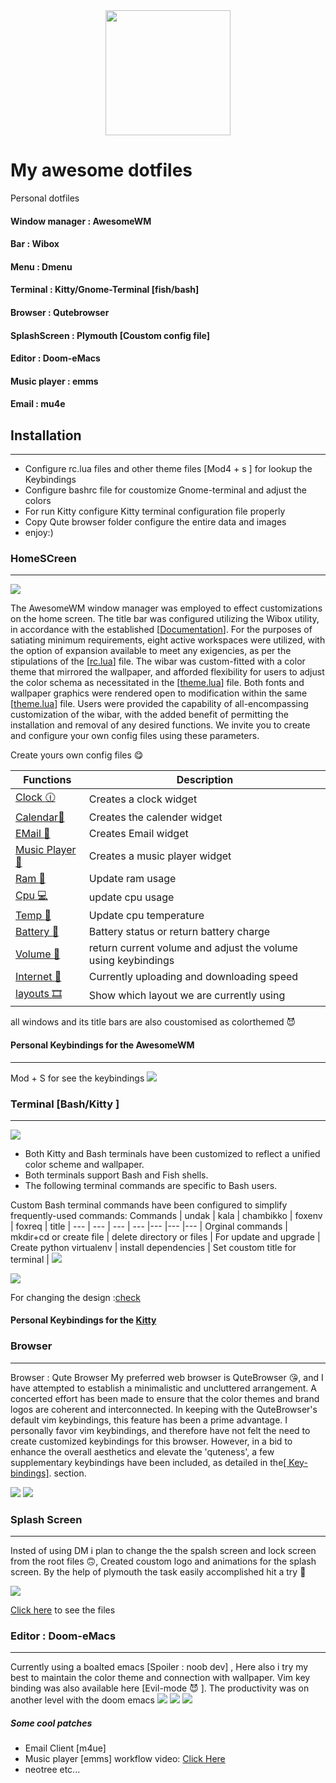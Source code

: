 <div id="header" align="center">
  <img src="https://github.com/vishnudas-bluefox/dotfiles/blob/master/qutebrowser/startpage/bluefox.png" width="200"/>
</div>

# My awesome dotfiles
Personal dotfiles

#### Window manager : AwesomeWM
#### Bar : Wibox
#### Menu : Dmenu
#### Terminal : Kitty/Gnome-Terminal [fish/bash]  
#### Browser : Qutebrowser
#### SplashScreen : Plymouth [Coustom config file]
#### Editor : Doom-eMacs
#### Music player : emms
#### Email : mu4e

## Installation 
_____________________

* Configure rc.lua files and other theme files [Mod4 + s ] for lookup the Keybindings
* Configure bashrc file for coustomize Gnome-terminal and adjust the colors
* For run Kitty configure Kitty terminal configuration file properly
* Copy Qute browser folder configure the entire data and images 
* enjoy:)

### HomeSCreen 
_______________
 <img src="https://github.com/vishnudas-bluefox/dotfiles/blob/master/screenshots/Homescreen.png" >
 
 The AwesomeWM window manager was employed to effect customizations on the home screen. The title bar was configured utilizing the Wibox utility, in accordance with the established [<a href="https://awesomewm.org/doc/api/index.html">Documentation</a>]. For the purposes of satiating minimum requirements, eight active workspaces were utilized, with the option of expansion available to meet any exigencies, as per the stipulations of the [<a href="https://github.com/vishnudas-bluefox/dotfiles/blob/master/awesome/rc.lua#:~:text=awful.util.tagnames%20%3D%20%7B%20%22main%22%2C%20%22http%22%2C%20%22dev%22%2C%20%22dev2%22%2C%20%22misc%22%2C%22garbage%22%2C%20%227%22%2C%228%22%20%7D">rc.lua</a>] file. The wibar was custom-fitted with a color theme that mirrored the wallpaper, and afforded flexibility for users to adjust the color schema as necessitated in the  [<a href="https://github.com/vishnudas-bluefox/dotfiles/blob/master/awesome/themes/powerarrow-dark/theme.lua#:~:text=theme.fg_normal%20%20%20%20%20%20%20%20%20%20%20%20%20%20%20%20%20%20%20%20%20%20%20%20%20%20%20%20%20%20%20%20%20%3D,titlebar_fg_focus%20%20%20%20%20%20%20%20%20%20%20%20%20%20%20%20%20%20%20%20%20%20%20%20%20%3D%20theme.fg_focus">theme.lua</a>] file. Both fonts and wallpaper graphics were rendered open to modification within the same [<a href="https://github.com/vishnudas-bluefox/dotfiles/blob/master/awesome/themes/powerarrow-dark/theme.lua#:~:text=theme.wallpaper,Terminus%209%22s">theme.lua</a>] file. Users were provided the capability of all-encompassing customization of the wibar, with the added benefit of permitting the installation and removal of any desired functions. We invite you to create and configure your own config files using these parameters.




Create yours own config files :yum:
<div>

Functions | Description|
---|---|
<a href="https://github.com/vishnudas-bluefox/dotfiles/blob/master/awesome/themes/powerarrow-dark/theme.lua#:~:text=%3Anew()-,%2D%2D%20Textclock,),-%2D%2D%20Calendar">Clock :clock1230:</a> | Creates a clock widget |
<a href="https://github.com/vishnudas-bluefox/dotfiles/blob/master/awesome/themes/powerarrow-dark/theme.lua#:~:text=%2D%2D%20Calendar,%7D)">Calendar:date:</a> | Creates the calender widget |
<a href="https://github.com/vishnudas-bluefox/dotfiles/blob/master/awesome/themes/powerarrow-dark/theme.lua#:~:text=%2D%2D%20Mail%20IMAP,%2D%2D%5D%5D">EMail :email:</a> | Creates Email widget |
<a href="https://github.com/vishnudas-bluefox/dotfiles/blob/master/awesome/themes/powerarrow-dark/theme.lua#:~:text=%2D%2D%20MPD,%7D)">Music Player :musical_note:</a> | Creates a music player widget |
<a href="https://github.com/vishnudas-bluefox/dotfiles/blob/master/awesome/themes/powerarrow-dark/theme.lua#:~:text=%2D%2D%20MEM,%7D)">Ram :floppy_disk:</a> | Update ram usage|
<a href="https://github.com/vishnudas-bluefox/dotfiles/blob/master/awesome/themes/powerarrow-dark/theme.lua#:~:text=%2D%2D%20CPU,%7D)">Cpu :computer:</a> |update cpu usage |
<a href="https://github.com/vishnudas-bluefox/dotfiles/blob/master/awesome/themes/powerarrow-dark/theme.lua#:~:text=local%20tempicon%20%3D,%7D)">Temp :face_with_thermometer:</a> | Update cpu temperature |
<a href="https://github.com/vishnudas-bluefox/dotfiles/blob/master/awesome/themes/powerarrow-dark/theme.lua#:~:text=%2D%2D%20Battery,%7D)">Battery :hot_face:</a> | Battery status or return battery charge |
<a href="https://github.com/vishnudas-bluefox/dotfiles/blob/master/awesome/themes/powerarrow-dark/theme.lua#:~:text=%7D)-,%2D%2D%20ALSA%20volume,)),-%2D%2D%20Net">Volume :ear_with_hearing_aid:</a> | return current volume and adjust the volume using keybindings |
<a href="https://github.com/vishnudas-bluefox/dotfiles/blob/master/awesome/themes/powerarrow-dark/theme.lua#:~:text=%2D%2D%20Net,%7D)">Internet 	:monocle_face:</a> | Currently uploading and downloading speed |
<a href="https://github.com/vishnudas-bluefox/dotfiles/blob/master/awesome/rc.lua#:~:text=awful.layout.layouts,%7D">layouts :film_strip:</a> | Show which layout we are currently using |
</div>

all windows and its title bars are also coustomised as colorthemed :smiling_imp:

#### Personal Keybindings for the AwesomeWM 
________________________
Mod + S for see the keybindings 
 <img src="https://github.com/vishnudas-bluefox/dotfiles/blob/master/screenshots/WM%20keybindings.png">

 
### Terminal [Bash/Kitty ] 
_______________________
<img src="https://img.icons8.com/office/40/7950F2/console.png"/>

* Both Kitty and Bash terminals have been customized to reflect a unified color scheme and wallpaper.
* Both terminals support Bash and Fish shells.
* The following terminal commands are specific to Bash users.

Custom Bash terminal commands have been configured to simplify frequently-used commands:
Commands | undak | kala | chambikko | foxenv | foxreq | title |
--- | --- | --- | --- |--- |--- |--- |
Orginal commands | mkdir+cd or create file | delete directory or files | For update and upgrade | Create python virtualenv | install dependencies | Set coustom title for terminal |
 <img src="https://github.com/vishnudas-bluefox/dotfiles/blob/master/screenshots/Bash%20terminal.png">
 
 <img src="https://github.com/vishnudas-bluefox/dotfiles/blob/master/screenshots/gifs/terminal.gif">
 


 For changing the design :<a href="https://github.com/vishnudas-bluefox/dotfiles/blob/master/terminal/bash/.bashrc#:~:text=if%20%5B%20%22,unset%20color_prompt%20force_color_prompt">check</a>
 
 
 #### Personal Keybindings for the <a href="https://github.com/vishnudas-bluefox/dotfiles/blob/master/kitty/kitty.conf#:~:text=kitty_mod%20ctrl%2Bshift,%23%20%7D%7D%7D" >Kitty</a>



### Browser 
________________
Browser : Qute Browser
My preferred web browser is QuteBrowser :kissing_heart:, and I have attempted to establish a minimalistic and uncluttered arrangement. A concerted effort has been made to ensure that the color themes and brand logos are coherent and interconnected. In keeping with the QuteBrowser's default vim keybindings, this feature has been a prime advantage. I personally favor vim keybindings, and therefore have not felt the need to create customized keybindings for this browser. However, in a bid to enhance the overall aesthetics and elevate the 'quteness', a few supplementary keybindings have been included, as detailed in the<a href="https://github.com/vishnudas-bluefox/dotfiles/blob/master/qutebrowser/config.py#:~:text=config.bind(%27M%27%2C%20%27hint,never%3B%3B%20config%2Dcycle%20tabs.show%20always%20never%27)">[ Key-bindings]</a>. section.

 <img src="https://github.com/vishnudas-bluefox/dotfiles/blob/master/screenshots/clean_browser.png">
 <img src="https://github.com/vishnudas-bluefox/dotfiles/blob/master/screenshots/gifs/Browser.gif">

  
 ### Splash Screen 
 ______________
 Insted of using DM i plan to change the the spalsh screen and lock screen from the root files :upside_down_face:, Created coustom logo and animations for the splash screen. By the help of plymouth the task easily accomplished hit a try :hugs: 
 
 <img src="https://github.com/vishnudas-bluefox/dotfiles/blob/master/screenshots/ezgif.com-gif-maker.gif">
 


<a href="https://github.com/vishnudas-bluefox/dotfiles/tree/master/boot_animation">Click here</a> to see the files
 
### Editor : Doom-eMacs
__________________________
Currently using a boalted emacs [Spoiler : noob dev] , Here also i try my best to maintain the color theme and connection with wallpaper. Vim key binding was also available here [Evil-mode :smiling_imp: ]. The productivity was on another level with the doom emacs
<img src="https://github.com/vishnudas-bluefox/dotfiles/blob/master/screenshots/doom_emacs.png%20">
<img src="https://github.com/vishnudas-bluefox/dotfiles/blob/master/screenshots/doom_emacconfig.png">
<img src="https://github.com/vishnudas-bluefox/dotfiles/blob/master/screenshots/gifs/doom.gif">

##### Some cool patches
* Email Client [m4ue]
* Music player [emms] workflow video: <a href="https://youtu.be/yKGnk7SNmKg">Click Here</a>
* neotree etc...
